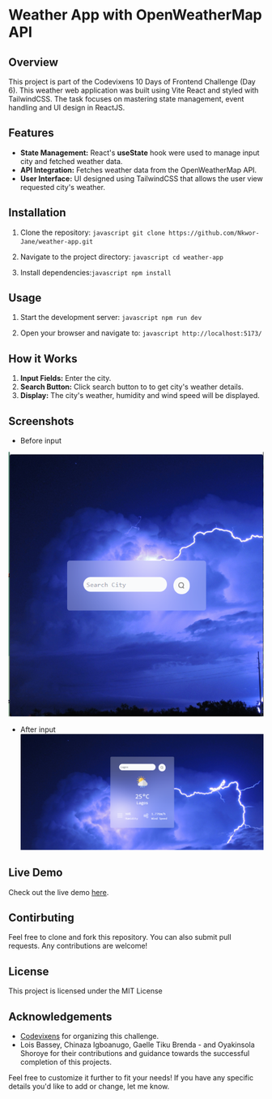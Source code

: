 # Weather App with OpenWeatherMap API

## Overview

This project is part of the Codevixens 10 Days of Frontend Challenge (Day 6). This weather web application was built using Vite React and styled with TailwindCSS. The task focuses on mastering  state management, event handling and UI design in ReactJS.

## Features

- **State Management:** React's **useState**  hook were used to manage input city and fetched weather data.
- **API Integration:** Fetches weather data from the OpenWeatherMap API.
- **User Interface:**  UI designed using TailwindCSS that allows the user view requested city's weather.

## Installation

1. Clone the repository: ```javascript git clone https://github.com/Nkwor-Jane/weather-app.git```

2. Navigate to the project directory: ```javascript cd weather-app```

3. Install dependencies:```javascript npm install```

## Usage

1. Start the development server: ```javascript npm run dev```

2. Open your browser and navigate to: ```javascript http://localhost:5173/```

## How it Works

1. **Input Fields:** Enter the city.
2. **Search Button:** Click search button to to get city's weather details.
3. **Display:** The city's weather, humidity and wind speed will be displayed.

## Screenshots

- Before input
  
![Before View](public/weather-app.png)

- After input
![After View](public/weather-app2.png)

## Live Demo

Check out the live demo [here](https://weather-app-gules-mu.vercel.app/).

## Contirbuting

Feel free to clone and fork this repository. You can also submit pull requests. Any contributions are welcome!

## License

This project is licensed under the MIT License

## Acknowledgements

- [Codevixens](https://codevixens.org/) for organizing this challenge.
- Lois Bassey, Chinaza Igboanugo, Gaelle Tiku Brenda - and Oyakinsola Shoroye for their contributions and guidance towards the successful completion of this projects.

Feel free to customize it further to fit your needs! If you have any specific details you'd like to add or change, let me know.
